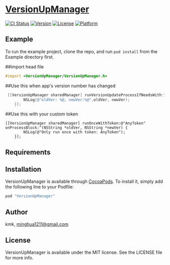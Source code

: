 # [VersionUpManager](https://kostudio.github.io/VersionUpManager)

[![CI Status](http://img.shields.io/travis/kmk/VersionUpManager.svg?style=flat)](https://travis-ci.org/kmk/VersionUpManager)
[![Version](https://img.shields.io/cocoapods/v/VersionUpManager.svg?style=flat)](http://cocoapods.org/pods/VersionUpManager)
[![License](https://img.shields.io/cocoapods/l/VersionUpManager.svg?style=flat)](http://cocoapods.org/pods/VersionUpManager)
[![Platform](https://img.shields.io/cocoapods/p/VersionUpManager.svg?style=flat)](http://cocoapods.org/pods/VersionUpManager)

## Example

To run the example project, clone the repo, and run `pod install` from the Example directory first.

##import head file
```Objective-C
#import <VersionUpManager/VersionUpManager.h>
```

##Use this when app's version number has changed
```Objective-C
 [[VersionUpManager sharedManager] runVersionUpdateProcessIfNeedsWith:^(NSString *oldVer, NSString *newVer) {
        NSLog(@"oldVer: %@, newVer:%@",oldVer, newVer);
    }];
```

##Use this with your custom token
```
[[VersionUpManager sharedManager] runOnceWithToken:@"AnyToken" onProcessBlock:^(NSString *oldVer, NSString *newVer) {
        NSLog(@"Only run once with token: AnyToken");
    }];
```
## Requirements

## Installation

VersionUpManager is available through [CocoaPods](http://cocoapods.org). To install
it, simply add the following line to your Podfile:

```ruby
pod "VersionUpManager"
```

## Author

kmk, minghua1211@gmail.com

## License

VersionUpManager is available under the MIT license. See the LICENSE file for more info.
